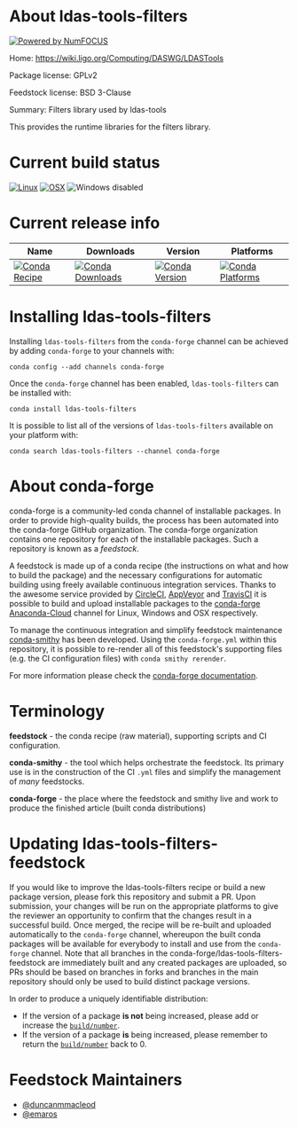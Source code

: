 About ldas-tools-filters
========================

[![Powered by NumFOCUS](https://img.shields.io/badge/powered%20by-NumFOCUS-orange.svg?style=flat&colorA=E1523D&colorB=007D8A)](http://numfocus.org)

Home: https://wiki.ligo.org/Computing/DASWG/LDASTools

Package license: GPLv2

Feedstock license: BSD 3-Clause

Summary: Filters library used by ldas-tools

This provides the runtime libraries for the filters library.


Current build status
====================

[![Linux](https://img.shields.io/circleci/project/github/conda-forge/ldas-tools-filters-feedstock/master.svg?label=Linux)](https://circleci.com/gh/conda-forge/ldas-tools-filters-feedstock)
[![OSX](https://img.shields.io/travis/conda-forge/ldas-tools-filters-feedstock/master.svg?label=macOS)](https://travis-ci.org/conda-forge/ldas-tools-filters-feedstock)
![Windows disabled](https://img.shields.io/badge/Windows-disabled-lightgrey.svg)

Current release info
====================

| Name | Downloads | Version | Platforms |
| --- | --- | --- | --- |
| [![Conda Recipe](https://img.shields.io/badge/recipe-ldas--tools--filters-green.svg)](https://anaconda.org/conda-forge/ldas-tools-filters) | [![Conda Downloads](https://img.shields.io/conda/dn/conda-forge/ldas-tools-filters.svg)](https://anaconda.org/conda-forge/ldas-tools-filters) | [![Conda Version](https://img.shields.io/conda/vn/conda-forge/ldas-tools-filters.svg)](https://anaconda.org/conda-forge/ldas-tools-filters) | [![Conda Platforms](https://img.shields.io/conda/pn/conda-forge/ldas-tools-filters.svg)](https://anaconda.org/conda-forge/ldas-tools-filters) |

Installing ldas-tools-filters
=============================

Installing `ldas-tools-filters` from the `conda-forge` channel can be achieved by adding `conda-forge` to your channels with:

```
conda config --add channels conda-forge
```

Once the `conda-forge` channel has been enabled, `ldas-tools-filters` can be installed with:

```
conda install ldas-tools-filters
```

It is possible to list all of the versions of `ldas-tools-filters` available on your platform with:

```
conda search ldas-tools-filters --channel conda-forge
```


About conda-forge
=================

conda-forge is a community-led conda channel of installable packages.
In order to provide high-quality builds, the process has been automated into the
conda-forge GitHub organization. The conda-forge organization contains one repository
for each of the installable packages. Such a repository is known as a *feedstock*.

A feedstock is made up of a conda recipe (the instructions on what and how to build
the package) and the necessary configurations for automatic building using freely
available continuous integration services. Thanks to the awesome service provided by
[CircleCI](https://circleci.com/), [AppVeyor](https://www.appveyor.com/)
and [TravisCI](https://travis-ci.org/) it is possible to build and upload installable
packages to the [conda-forge](https://anaconda.org/conda-forge)
[Anaconda-Cloud](https://anaconda.org/) channel for Linux, Windows and OSX respectively.

To manage the continuous integration and simplify feedstock maintenance
[conda-smithy](https://github.com/conda-forge/conda-smithy) has been developed.
Using the ``conda-forge.yml`` within this repository, it is possible to re-render all of
this feedstock's supporting files (e.g. the CI configuration files) with ``conda smithy rerender``.

For more information please check the [conda-forge documentation](https://conda-forge.org/docs/).

Terminology
===========

**feedstock** - the conda recipe (raw material), supporting scripts and CI configuration.

**conda-smithy** - the tool which helps orchestrate the feedstock.
                   Its primary use is in the construction of the CI ``.yml`` files
                   and simplify the management of *many* feedstocks.

**conda-forge** - the place where the feedstock and smithy live and work to
                  produce the finished article (built conda distributions)


Updating ldas-tools-filters-feedstock
=====================================

If you would like to improve the ldas-tools-filters recipe or build a new
package version, please fork this repository and submit a PR. Upon submission,
your changes will be run on the appropriate platforms to give the reviewer an
opportunity to confirm that the changes result in a successful build. Once
merged, the recipe will be re-built and uploaded automatically to the
`conda-forge` channel, whereupon the built conda packages will be available for
everybody to install and use from the `conda-forge` channel.
Note that all branches in the conda-forge/ldas-tools-filters-feedstock are
immediately built and any created packages are uploaded, so PRs should be based
on branches in forks and branches in the main repository should only be used to
build distinct package versions.

In order to produce a uniquely identifiable distribution:
 * If the version of a package **is not** being increased, please add or increase
   the [``build/number``](https://conda.io/docs/user-guide/tasks/build-packages/define-metadata.html#build-number-and-string).
 * If the version of a package **is** being increased, please remember to return
   the [``build/number``](https://conda.io/docs/user-guide/tasks/build-packages/define-metadata.html#build-number-and-string)
   back to 0.

Feedstock Maintainers
=====================

* [@duncanmmacleod](https://github.com/duncanmmacleod/)
* [@emaros](https://github.com/emaros/)

